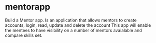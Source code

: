 # mentorapp
Build a Mentor app. Is an application that allows mentors to create accounts, login, read, update and delete the account This app will enable the mentees to have visibility on a number of mentors avaialable and compare skills set. 

